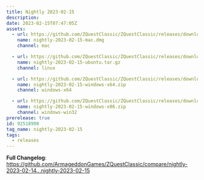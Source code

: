 ```yaml
---
title: Nightly 2023-02-15
description: 
date: 2023-02-15T07:47:05Z
assets: 
  - url: https://github.com/ZQuestClassic/ZQuestClassic/releases/download/nightly-2023-02-15/nightly-2023-02-15-mac.dmg
    name: nightly-2023-02-15-mac.dmg
    channel: mac

  - url: https://github.com/ZQuestClassic/ZQuestClassic/releases/download/nightly-2023-02-15/nightly-2023-02-15-ubuntu.tar.gz
    name: nightly-2023-02-15-ubuntu.tar.gz
    channel: linux

  - url: https://github.com/ZQuestClassic/ZQuestClassic/releases/download/nightly-2023-02-15/nightly-2023-02-15-windows-x64.zip
    name: nightly-2023-02-15-windows-x64.zip
    channel: windows-x64

  - url: https://github.com/ZQuestClassic/ZQuestClassic/releases/download/nightly-2023-02-15/nightly-2023-02-15-windows-x86.zip
    name: nightly-2023-02-15-windows-x86.zip
    channel: windows-win32
prerelease: true
id: 92518998
tag_name: nightly-2023-02-15
tags:
  - releases
---
```


**Full Changelog**: https://github.com/ArmageddonGames/ZQuestClassic/compare/nightly-2023-02-14...nightly-2023-02-15

